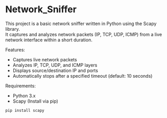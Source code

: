 # Network_Sniffer
This project is a basic network sniffer written in Python using the Scapy library.  
It captures and analyzes network packets (IP, TCP, UDP, ICMP) from a live network interface within a short duration.

Features:
- Captures live network packets
- Analyzes IP, TCP, UDP, and ICMP layers
- Displays source/destination IP and ports
- Automatically stops after a specified timeout (default: 10 seconds)

Requirements:
- Python 3.x
- Scapy (Install via pip)

```bash
pip install scapy
